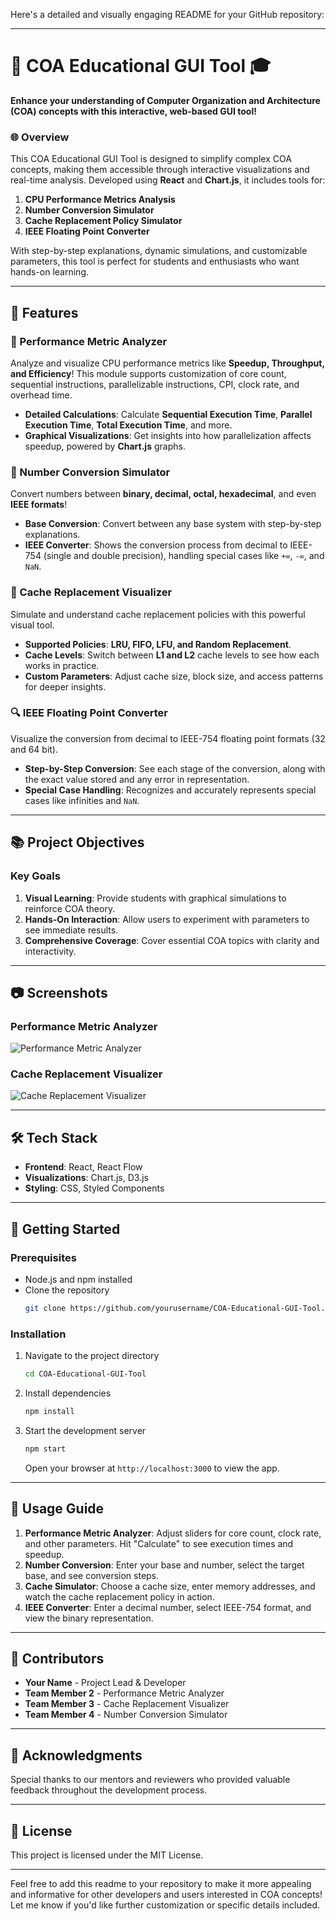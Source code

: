 Here's a detailed and visually engaging README for your GitHub repository:

---

# 🚀 COA Educational GUI Tool 🎓

**Enhance your understanding of Computer Organization and Architecture (COA) concepts with this interactive, web-based GUI tool!**

### 🌐 Overview
This COA Educational GUI Tool is designed to simplify complex COA concepts, making them accessible through interactive visualizations and real-time analysis. Developed using **React** and **Chart.js**, it includes tools for:

1. **CPU Performance Metrics Analysis**
2. **Number Conversion Simulator**
3. **Cache Replacement Policy Simulator**
4. **IEEE Floating Point Converter**

With step-by-step explanations, dynamic simulations, and customizable parameters, this tool is perfect for students and enthusiasts who want hands-on learning. 

---

## 🎨 Features

### 🧮 Performance Metric Analyzer
Analyze and visualize CPU performance metrics like **Speedup, Throughput, and Efficiency**! This module supports customization of core count, sequential instructions, parallelizable instructions, CPI, clock rate, and overhead time.

- **Detailed Calculations**: Calculate **Sequential Execution Time**, **Parallel Execution Time**, **Total Execution Time**, and more.
- **Graphical Visualizations**: Get insights into how parallelization affects speedup, powered by **Chart.js** graphs.

### 🔢 Number Conversion Simulator
Convert numbers between **binary, decimal, octal, hexadecimal**, and even **IEEE formats**!

- **Base Conversion**: Convert between any base system with step-by-step explanations.
- **IEEE Converter**: Shows the conversion process from decimal to IEEE-754 (single and double precision), handling special cases like `+∞`, `-∞`, and `NaN`.

### 🧩 Cache Replacement Visualizer
Simulate and understand cache replacement policies with this powerful visual tool.

- **Supported Policies**: **LRU, FIFO, LFU, and Random Replacement**.
- **Cache Levels**: Switch between **L1 and L2** cache levels to see how each works in practice.
- **Custom Parameters**: Adjust cache size, block size, and access patterns for deeper insights.

### 🔍 IEEE Floating Point Converter
Visualize the conversion from decimal to IEEE-754 floating point formats (32 and 64 bit).

- **Step-by-Step Conversion**: See each stage of the conversion, along with the exact value stored and any error in representation.
- **Special Case Handling**: Recognizes and accurately represents special cases like infinities and `NaN`.

---

## 📚 Project Objectives

### Key Goals
1. **Visual Learning**: Provide students with graphical simulations to reinforce COA theory.
2. **Hands-On Interaction**: Allow users to experiment with parameters to see immediate results.
3. **Comprehensive Coverage**: Cover essential COA topics with clarity and interactivity.

---

## 📷 Screenshots

### Performance Metric Analyzer
![Performance Metric Analyzer](path/to/image1.png)

### Cache Replacement Visualizer
![Cache Replacement Visualizer](path/to/image2.png)

---

## 🛠️ Tech Stack

- **Frontend**: React, React Flow
- **Visualizations**: Chart.js, D3.js
- **Styling**: CSS, Styled Components

---

## 🚀 Getting Started

### Prerequisites
- Node.js and npm installed
- Clone the repository
  ```bash
  git clone https://github.com/yourusername/COA-Educational-GUI-Tool.git
  ```
  
### Installation
1. Navigate to the project directory
   ```bash
   cd COA-Educational-GUI-Tool
   ```
2. Install dependencies
   ```bash
   npm install
   ```
3. Start the development server
   ```bash
   npm start
   ```
   Open your browser at `http://localhost:3000` to view the app.

---

## 📖 Usage Guide

1. **Performance Metric Analyzer**: Adjust sliders for core count, clock rate, and other parameters. Hit "Calculate" to see execution times and speedup.
2. **Number Conversion**: Enter your base and number, select the target base, and see conversion steps.
3. **Cache Simulator**: Choose a cache size, enter memory addresses, and watch the cache replacement policy in action.
4. **IEEE Converter**: Enter a decimal number, select IEEE-754 format, and view the binary representation.

---

## 👥 Contributors
- **Your Name** - Project Lead & Developer
- **Team Member 2** - Performance Metric Analyzer
- **Team Member 3** - Cache Replacement Visualizer
- **Team Member 4** - Number Conversion Simulator

---

## 🌟 Acknowledgments

Special thanks to our mentors and reviewers who provided valuable feedback throughout the development process. 

---

## 📄 License

This project is licensed under the MIT License.

---

Feel free to add this readme to your repository to make it more appealing and informative for other developers and users interested in COA concepts! Let me know if you'd like further customization or specific details included.